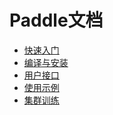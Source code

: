 Paddle文档
===================

* [快速入门](demo/quick_start/index.md)
* [编译与安装](build_and_install/index.rst)
* [用户接口](ui/index.md)
* [使用示例](demo/index.md)
* [集群训练](cluster/index.rst)
